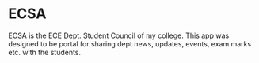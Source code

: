 # ECSA
ECSA is the ECE Dept. Student Council of my college. This app was designed to be portal for sharing dept news, updates, events, exam marks etc. with the students.
